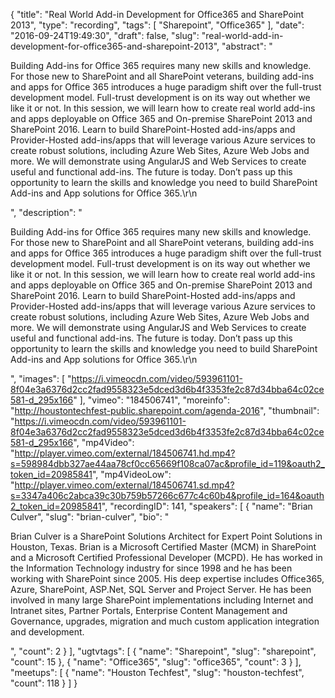 {
  "title": "Real World Add-in Development for Office365 and SharePoint 2013",
  "type": "recording",
  "tags": [
    "Sharepoint",
    "Office365"
  ],
  "date": "2016-09-24T19:49:30",
  "draft": false,
  "slug": "real-world-add-in-development-for-office365-and-sharepoint-2013",
  "abstract": "<p>Building Add-ins for Office 365 requires many new skills and knowledge. For those new to SharePoint and all SharePoint veterans, building add-ins and apps for Office 365 introduces a huge paradigm shift over the full-trust development model. Full-trust development is on its way out whether we like it or not. In this session, we will learn how to create real world add-ins and apps deployable on Office 365 and On-premise SharePoint 2013 and SharePoint 2016. Learn to build SharePoint-Hosted add-ins/apps and Provider-Hosted add-ins/apps that will leverage various Azure services to create robust solutions, including Azure Web Sites, Azure Web Jobs and more. We will demonstrate using AngularJS and Web Services to create useful and functional add-ins. The future is today. Don’t pass up this opportunity to learn the skills and knowledge you need to build SharePoint Add-ins and App solutions for Office 365.\r\n</p>",
  "description": "<p>Building Add-ins for Office 365 requires many new skills and knowledge. For those new to SharePoint and all SharePoint veterans, building add-ins and apps for Office 365 introduces a huge paradigm shift over the full-trust development model. Full-trust development is on its way out whether we like it or not. In this session, we will learn how to create real world add-ins and apps deployable on Office 365 and On-premise SharePoint 2013 and SharePoint 2016. Learn to build SharePoint-Hosted add-ins/apps and Provider-Hosted add-ins/apps that will leverage various Azure services to create robust solutions, including Azure Web Sites, Azure Web Jobs and more. We will demonstrate using AngularJS and Web Services to create useful and functional add-ins. The future is today. Don’t pass up this opportunity to learn the skills and knowledge you need to build SharePoint Add-ins and App solutions for Office 365.\r\n</p>",
  "images": [
    "https://i.vimeocdn.com/video/593961101-8f04e3a6376d2cc2fad9558323e5dced3d6b4f3353fe2c87d34bba64c02ce581-d_295x166"
  ],
  "vimeo": "184506741",
  "moreinfo": "http://houstontechfest-public.sharepoint.com/agenda-2016",
  "thumbnail": "https://i.vimeocdn.com/video/593961101-8f04e3a6376d2cc2fad9558323e5dced3d6b4f3353fe2c87d34bba64c02ce581-d_295x166",
  "mp4Video": "http://player.vimeo.com/external/184506741.hd.mp4?s=598984dbb327ae44aa78cf0cc65669f108ca07ac&profile_id=119&oauth2_token_id=20985841",
  "mp4VideoLow": "http://player.vimeo.com/external/184506741.sd.mp4?s=3347a406c2abca39c30b759b57266c677c4c60b4&profile_id=164&oauth2_token_id=20985841",
  "recordingID": 141,
  "speakers": [
    {
      "name": "Brian Culver",
      "slug": "brian-culver",
      "bio": "<p>Brian Culver is a SharePoint Solutions Architect for Expert Point Solutions in Houston, Texas. Brian is a Microsoft Certified Master (MCM) in SharePoint and a Microsoft Certified Professional Developer (MCPD). He has worked in the Information Technology industry for since 1998 and he has been working with SharePoint since 2005. His deep expertise includes Office365, Azure, SharePoint, ASP.Net, SQL Server and Project Server. He has been involved in many large SharePoint implementations including Internet and Intranet sites, Partner Portals, Enterprise Content Management and Governance, upgrades, migration and much custom application integration and development.</p>",
      "count": 2
    }
  ],
  "ugtvtags": [
    {
      "name": "Sharepoint",
      "slug": "sharepoint",
      "count": 15
    },
    {
      "name": "Office365",
      "slug": "office365",
      "count": 3
    }
  ],
  "meetups": [
    {
      "name": "Houston Techfest",
      "slug": "houston-techfest",
      "count": 118
    }
  ]
}